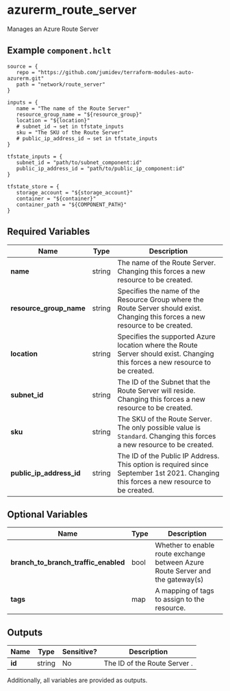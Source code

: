 # azurerm_route_server

Manages an Azure Route Server

## Example `component.hclt`

```hcl
source = {
   repo = "https://github.com/jumidev/terraform-modules-auto-azurerm.git"   
   path = "network/route_server"   
}

inputs = {
   name = "The name of the Route Server"   
   resource_group_name = "${resource_group}"   
   location = "${location}"   
   # subnet_id → set in tfstate_inputs
   sku = "The SKU of the Route Server"   
   # public_ip_address_id → set in tfstate_inputs
}

tfstate_inputs = {
   subnet_id = "path/to/subnet_component:id"   
   public_ip_address_id = "path/to/public_ip_component:id"   
}

tfstate_store = {
   storage_account = "${storage_account}"   
   container = "${container}"   
   container_path = "${COMPONENT_PATH}"   
}

```

## Required Variables

| Name | Type |  Description |
| ---- | --------- |  ----------- |
| **name** | string |  The name of the Route Server. Changing this forces a new resource to be created. | 
| **resource_group_name** | string |  Specifies the name of the Resource Group where the Route Server should exist. Changing this forces a new resource to be created. | 
| **location** | string |  Specifies the supported Azure location where the Route Server should exist. Changing this forces a new resource to be created. | 
| **subnet_id** | string |  The ID of the Subnet that the Route Server will reside. Changing this forces a new resource to be created. | 
| **sku** | string |  The SKU of the Route Server. The only possible value is `Standard`. Changing this forces a new resource to be created. | 
| **public_ip_address_id** | string |  The ID of the Public IP Address. This option is required since September 1st 2021. Changing this forces a new resource to be created. | 

## Optional Variables

| Name | Type |  Description |
| ---- | --------- |  ----------- |
| **branch_to_branch_traffic_enabled** | bool |  Whether to enable route exchange between Azure Route Server and the gateway(s) | 
| **tags** | map |  A mapping of tags to assign to the resource. | 



## Outputs

| Name | Type | Sensitive? | Description |
| ---- | ---- | --------- | --------- |
| **id** | string | No  | The ID of the Route Server . | 

Additionally, all variables are provided as outputs.
